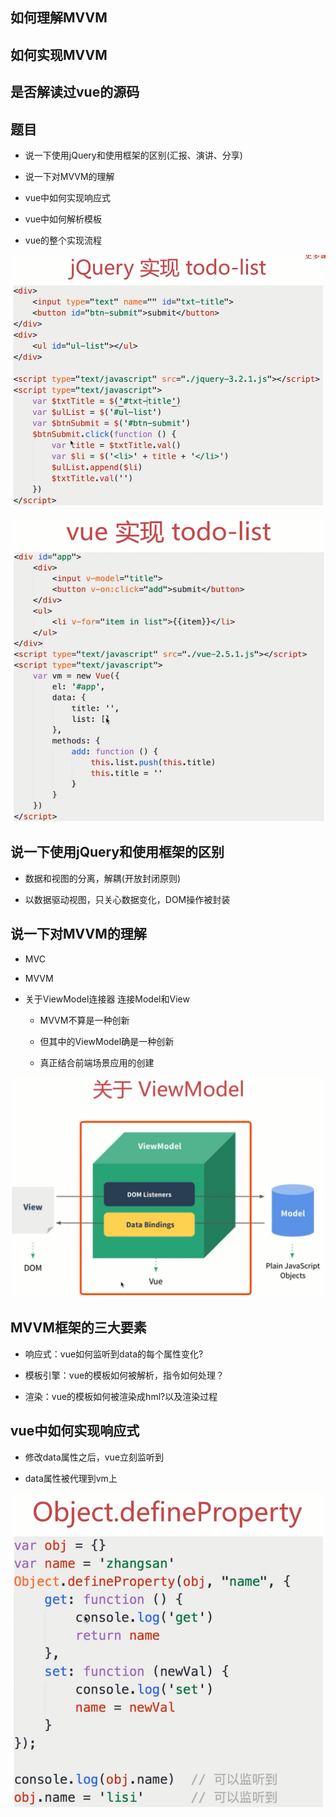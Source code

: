 ## 如何理解MVVM



## 如何实现MVVM




## 是否解读过vue的源码



## 题目

- 说一下使用jQuery和使用框架的区别(汇报、演讲、分享)

- 说一下对MVVM的理解

- vue中如何实现响应式

- vue中如何解析模板

- vue的整个实现流程





![](/assets/360截图17630331628690.png)

![](/assets/360截图16751031263947.png)

## 说一下使用jQuery和使用框架的区别

- 数据和视图的分离，解耦(开放封闭原则)

- 以数据驱动视图，只关心数据变化，DOM操作被封装




## 说一下对MVVM的理解

- MVC

- MVVM

- 关于ViewModel连接器    连接Model和View

    -  MVVM不算是一种创新
    
    - 但其中的ViewModel确是一种创新
    
    - 真正结合前端场景应用的创建
    
![](/assets/360截图176402226410185.png)





## MVVM框架的三大要素

- 响应式：vue如何监听到data的每个属性变化?

- 模板引擎：vue的模板如何被解析，指令如何处理？

- 渲染：vue的模板如何被渲染成hml?以及渲染过程




## vue中如何实现响应式

- 修改data属性之后，vue立刻监听到

- data属性被代理到vm上

![](/assets/360截图1684100289129131.png)




































